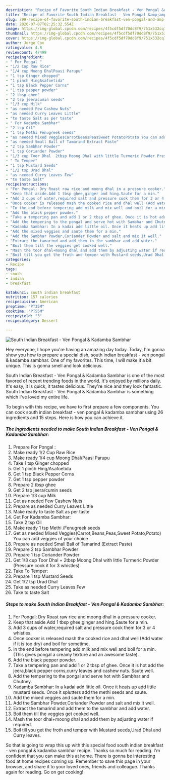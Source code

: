 ```yaml
---
description: "Recipe of Favorite South Indian Breakfast - Ven Pongal &amp;amp; Kadamba Sambhar"
title: "Recipe of Favorite South Indian Breakfast - Ven Pongal &amp;amp; Kadamba Sambhar"
slug: 799-recipe-of-favorite-south-indian-breakfast-ven-pongal-and-amp-kadamba-sambhar
date: 2020-07-07T02:25:32.554Z
image: https://img-global.cpcdn.com/recipes/4f5cdf5df70dd8f9/751x532cq70/south-indian-breakfast-ven-pongal-kadamba-sambhar-recipe-main-photo.jpg
thumbnail: https://img-global.cpcdn.com/recipes/4f5cdf5df70dd8f9/751x532cq70/south-indian-breakfast-ven-pongal-kadamba-sambhar-recipe-main-photo.jpg
cover: https://img-global.cpcdn.com/recipes/4f5cdf5df70dd8f9/751x532cq70/south-indian-breakfast-ven-pongal-kadamba-sambhar-recipe-main-photo.jpg
author: Jorge Cox
ratingvalue: 4.8
reviewcount: 47499
recipeingredient:
- " For Pongal "
- "1/2 Cup Raw Rice"
- "1/4 cup Moong DhalPaasi Parupu"
- "1 tsp Ginger chopped"
- "1 pinch HingAsafoetida"
- "1 tsp Black Pepper Corns"
- "1 tsp pepper powder"
- "2 tbsp ghee"
- "2 tsp jeeracumin seeds"
- "1/3 cup Milk"
- "as needed Few Cashew Nuts"
- "as needed Curry Leaves Little"
- "to taste Salt as per taste"
- " For Kadamba Sambhar"
- "2 tsp Oil"
- "1 tsp Methi Fenugreek seeds"
- "as needed Mixed VeggiesCarrotBeansPeasSweet PotatoPotato You can add veggies of your choice"
- "as needed Small Ball of Tamarind Extract Paste"
- "2 tsp Sambhar Powder"
- "1 tsp Coriander Powder"
- "1/3 cup Toor Dhal  2tbsp Moong Dhal with little Turmeric Powder Pressure cook it for 3 whistles"
- " To Temper"
- "1 tsp Mustard Seeds"
- "1/2 tsp Urad Dhal"
- "as needed Curry Leaves Few"
- "to taste Salt"
recipeinstructions:
- "For Pongal: Dry Roast raw rice and moong dhal in a pressure cooker."
- "Keep that aside.Add 1 tbsp ghee,ginger and hing.Saute for a min."
- "Add 3 cups of water,required salt and pressure cook them for 3 or 4 whistles."
- "Once cooker is released mash the cooked rice and dhal well (Add water if it is too dry) and boil for sometime."
- "In the end before tempering add milk and mix well and boil for a min. (This gives pongal a creamy texture and an awesome taste)."
- "Add the black pepper powder."
- "Take a tempering pan and add 1 or 2 tbsp of ghee. Once it is hot add the jeera,black pepper corns,curry leaves and cashew nuts. Saute well."
- "Add the tempering to the pongal and serve hot with Sambhar and Chutney."
- "Kadamba Sambhar: In a kadai add little oil. Once it heats up add little mustard seeds. Once it splutters add the methi seeds and saute."
- "Add the mixed veggies and saute them for a min."
- "Add the Sambhar Powder,Coriander Powder and salt and mix it well."
- "Extract the tamarind and add them to the sambhar and add water."
- "Boil them till the veggies get cooked well."
- "Mash the toor dhal+moong dhal and add them by adjusting water if required."
- "Boil till you get the froth and temper with Mustard seeds,Urad Dhal and Curry leaves."
categories:
- Recipe
tags:
- south
- indian
- breakfast

katakunci: south indian breakfast 
nutrition: 157 calories
recipecuisine: American
preptime: "PT35M"
cooktime: "PT55M"
recipeyield: "3"
recipecategory: Dessert

---
```



![South Indian Breakfast - Ven Pongal &amp; Kadamba Sambhar](https://img-global.cpcdn.com/recipes/4f5cdf5df70dd8f9/751x532cq70/south-indian-breakfast-ven-pongal-kadamba-sambhar-recipe-main-photo.jpg)

Hey everyone, I hope you're having an amazing day today. Today, I'm gonna show you how to prepare a special dish, south indian breakfast - ven pongal &amp; kadamba sambhar. One of my favorites. This time, I will make it a bit unique. This is gonna smell and look delicious.

South Indian Breakfast - Ven Pongal &amp; Kadamba Sambhar is one of the most favored of recent trending foods in the world. It's enjoyed by millions daily. It's easy, it is quick, it tastes delicious. They're nice and they look fantastic. South Indian Breakfast - Ven Pongal &amp; Kadamba Sambhar is something which I've loved my entire life.




To begin with this recipe, we have to first prepare a few components. You can cook south indian breakfast - ven pongal &amp; kadamba sambhar using 26 ingredients and 15 steps. Here is how you can achieve it.

<!--inarticleads1-->

##### The ingredients needed to make South Indian Breakfast - Ven Pongal &amp; Kadamba Sambhar:

1. Prepare  For Pongal :
1. Make ready 1/2 Cup Raw Rice
1. Make ready 1/4 cup Moong Dhal/Paasi Parupu
1. Take 1 tsp Ginger chopped
1. Get 1 pinch Hing/Asafoetida
1. Get 1 tsp Black Pepper Corns
1. Get 1 tsp pepper powder
1. Prepare 2 tbsp ghee
1. Get 2 tsp jeera/cumin seeds
1. Prepare 1/3 cup Milk
1. Get as needed Few Cashew Nuts
1. Prepare as needed Curry Leaves Little
1. Make ready to taste Salt as per taste
1. Get  For Kadamba Sambhar:
1. Take 2 tsp Oil
1. Make ready 1 tsp Methi /Fenugreek seeds
1. Get as needed Mixed Veggies(Carrot,Beans,Peas,Sweet Potato,Potato) You can add veggies of your choice
1. Prepare as needed Small Ball of Tamarind (Extract Paste)
1. Prepare 2 tsp Sambhar Powder
1. Prepare 1 tsp Coriander Powder
1. Get 1/3 cup Toor Dhal + 2tbsp Moong Dhal with little Turmeric Powder (Pressure cook it for 3 whistles)
1. Take  To Temper:
1. Prepare 1 tsp Mustard Seeds
1. Get 1/2 tsp Urad Dhal
1. Take as needed Curry Leaves Few
1. Take to taste Salt




<!--inarticleads2-->

##### Steps to make South Indian Breakfast - Ven Pongal &amp; Kadamba Sambhar:

1. For Pongal: Dry Roast raw rice and moong dhal in a pressure cooker.
1. Keep that aside.Add 1 tbsp ghee,ginger and hing.Saute for a min.
1. Add 3 cups of water,required salt and pressure cook them for 3 or 4 whistles.
1. Once cooker is released mash the cooked rice and dhal well (Add water if it is too dry) and boil for sometime.
1. In the end before tempering add milk and mix well and boil for a min. (This gives pongal a creamy texture and an awesome taste).
1. Add the black pepper powder.
1. Take a tempering pan and add 1 or 2 tbsp of ghee. Once it is hot add the jeera,black pepper corns,curry leaves and cashew nuts. Saute well.
1. Add the tempering to the pongal and serve hot with Sambhar and Chutney.
1. Kadamba Sambhar: In a kadai add little oil. Once it heats up add little mustard seeds. Once it splutters add the methi seeds and saute.
1. Add the mixed veggies and saute them for a min.
1. Add the Sambhar Powder,Coriander Powder and salt and mix it well.
1. Extract the tamarind and add them to the sambhar and add water.
1. Boil them till the veggies get cooked well.
1. Mash the toor dhal+moong dhal and add them by adjusting water if required.
1. Boil till you get the froth and temper with Mustard seeds,Urad Dhal and Curry leaves.




So that is going to wrap this up with this special food south indian breakfast - ven pongal &amp; kadamba sambhar recipe. Thanks so much for reading. I'm confident that you can make this at home. There is gonna be interesting food at home recipes coming up. Remember to save this page in your browser, and share it to your loved ones, friends and colleague. Thanks again for reading. Go on get cooking!
